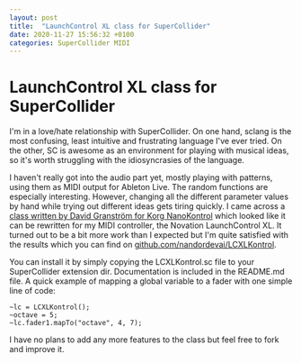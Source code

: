 ```yaml
---
layout: post
title:  "LaunchControl XL class for SuperCollider"
date: 2020-11-27 15:56:32 +0100
categories: SuperCollider MIDI
---
```


# LaunchControl XL class for SuperCollider

I'm in a love/hate relationship with SuperCollider. On one hand, sclang is the most confusing, least intuitive and frustrating language I've ever tried. On the other, SC is awesome as an environment for playing with musical ideas, so it's worth struggling with the idiosyncrasies of the language.

I haven't really got into the audio part yet, mostly playing with patterns, using them as MIDI output for Ableton Live. The random functions are especially interesting. However, changing all the different parameter values by hand while trying out different ideas gets tiring quickly. I came across a [class written by David Granström for Korg NanoKontrol](https://github.com/davidgranstrom/NanoKontrol2) which looked like it can be rewritten for my MIDI controller, the Novation LaunchControl XL. It turned out to be a bit more work than I expected but I'm quite satisfied with the results which you can find on [github.com/nandordevai/LCXLKontrol](https://github.com/nandordevai/LCXLKontrol).

You can install it by simply copying the LCXLKontrol.sc file to your SuperCollider extension dir. Documentation is included in the README.md file. A quick example of mapping a global variable to a fader with one simple line of code:

```supercollider
~lc = LCXLKontrol();
~octave = 5;
~lc.fader1.mapTo("octave", 4, 7);
```

I have no plans to add any more features to the class but feel free to fork and improve it.
